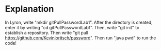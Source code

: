 # Explanation
In Lyron, write "mkdir gitPullPasswordLab1". After the directory is created, enter it by writing "cd gitPullPasswordLab1". Then, write "git init" to establish a repository. Then write "git pull https://github.com/Kevinloritsch/password". Then run "java pwd" to run the code!
